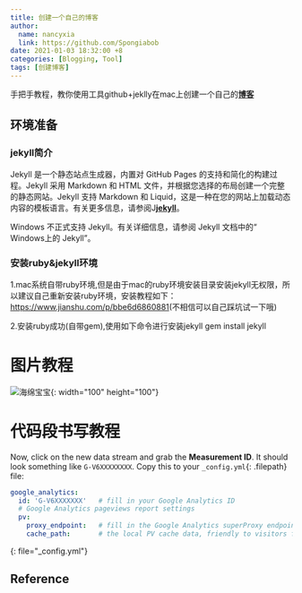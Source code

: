```yaml
---
title: 创建一个自己的博客
author: 
  name: nancyxia
  link: https://github.com/Spongiabob
date: 2021-01-03 18:32:00 +8
categories: [Blogging, Tool]
tags: [创建博客]
---
```


手把手教程，教你使用工具github+jeklly在mac上创建一个自己的[**博客**][blog]


## 环境准备

### jekyll简介

Jekyll 是一个静态站点生成器，内置对 GitHub Pages 的支持和简化的构建过程。Jekyll 采用 Markdown 和 HTML 文件，并根据您选择的布局创建一个完整的静态网站。Jekyll 支持 Markdown 和 Liquid，这是一种在您的网站上加载动态内容的模板语言。有关更多信息，请参阅J[**jekyll**][jekyll]。

Windows 不正式支持 Jekyll。有关详细信息，请参阅 Jekyll 文档中的“ Windows上的 Jekyll”。



### 安装ruby&jekyll环境

1.mac系统自带ruby环境,但是由于mac的ruby环境安装目录安装jekyll无权限，所以建议自己重新安装ruby环境，安装教程如下：
<https://www.jianshu.com/p/bbe6d6860881>(不相信可以自己踩坑试一下哦)

2.安装ruby成功(自带gem),使用如下命令进行安装jekyll
gem install  jekyll
# 图片教程
![海绵宝宝]({{"/assets/img/blog/1.jpeg"|absolute_url}}){: width="100" height="100"}

# 代码段书写教程
Now, click on the new data stream and grab the **Measurement ID**. It should look something like `G-V6XXXXXXXX`. Copy this to your `_config.yml`{: .filepath} file:

```yaml
google_analytics:
  id: 'G-V6XXXXXXX'   # fill in your Google Analytics ID
  # Google Analytics pageviews report settings
  pv:
    proxy_endpoint:   # fill in the Google Analytics superProxy endpoint of Google App Engine
    cache_path:       # the local PV cache data, friendly to visitors from GFW region
```
{: file="_config.yml"}



## Reference

[^ga-filters]: [Google Analytics Core Reporting API: Filters](https://developers.google.com/analytics/devguides/reporting/core/v3/reference#filters)

[blog]: https://spongiabob.github.io/spongi/
[jekyll]: https://jekyllrb.com/
